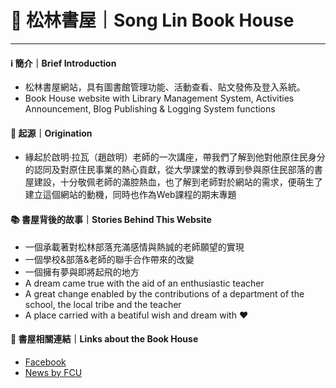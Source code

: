 # 📖 松林書屋｜Song Lin Book House

---

#### ℹ️ 簡介｜Brief Introduction

* 松林書屋網站，具有圖書館管理功能、活動查看、貼文發佈及登入系統。
* Book House website with Library Management System, Activities Announcement, Blog Publishing & Logging System functions

#### 🌱 起源｜Origination

* 緣起於啟明·拉瓦（趙啟明）老師的一次講座，帶我們了解到他對他原住民身分的認同及對原住民事業的熱心貢獻，從大學課堂的教導到參與原住民部落的書屋建設，十分敬佩老師的滿腔熱血，也了解到老師對於網站的需求，便萌生了建立這個網站的動機，同時也作為Web課程的期末專題

#### 📚 書屋背後的故事｜Stories Behind This Website

* 一個承載著對松林部落充滿感情與熱誠的老師願望的實現
* 一個學校&部落&老師的聯手合作帶來的改變
* 一個擁有夢與即將起飛的地方
* A dream came true with the aid of an enthusiastic teacher
* A great change enabled by the contributions of a department of the school, the local tribe and the teacher
* A place carried with a beatiful wish and dream with ❤️

#### 🔗 書屋相關連結｜Links about the Book House
* [Facebook](https://www.facebook.com/松林書屋-松林部落原住民文化與文學主題圖書館-104053144462299/?ref=page_internal)
* [News by FCU](https://www.fcuaa.com.tw/newsDetail.aspx?LanguageID=2&MenuID=0601&id=244595)